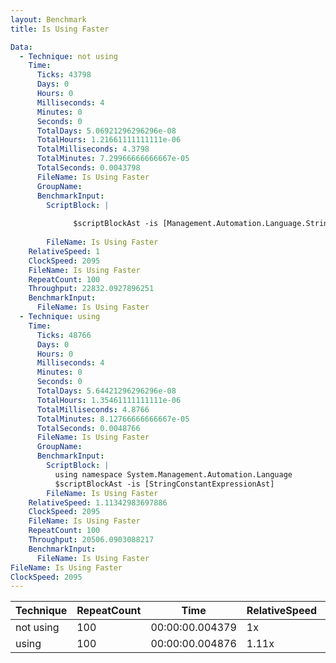 ```yaml
---
layout: Benchmark
title: Is Using Faster

Data: 
  - Technique: not using
    Time: 
      Ticks: 43798
      Days: 0
      Hours: 0
      Milliseconds: 4
      Minutes: 0
      Seconds: 0
      TotalDays: 5.06921296296296e-08
      TotalHours: 1.21661111111111e-06
      TotalMilliseconds: 4.3798
      TotalMinutes: 7.29966666666667e-05
      TotalSeconds: 0.0043798
      FileName: Is Using Faster
      GroupName: 
      BenchmarkInput: 
        ScriptBlock: |
          
              $scriptBlockAst -is [Management.Automation.Language.StringConstantExpressionAst]
          
        FileName: Is Using Faster
    RelativeSpeed: 1
    ClockSpeed: 2095
    FileName: Is Using Faster
    RepeatCount: 100
    Throughput: 22832.0927896251
    BenchmarkInput: 
      FileName: Is Using Faster
  - Technique: using
    Time: 
      Ticks: 48766
      Days: 0
      Hours: 0
      Milliseconds: 4
      Minutes: 0
      Seconds: 0
      TotalDays: 5.64421296296296e-08
      TotalHours: 1.35461111111111e-06
      TotalMilliseconds: 4.8766
      TotalMinutes: 8.12766666666667e-05
      TotalSeconds: 0.0048766
      FileName: Is Using Faster
      GroupName: 
      BenchmarkInput: 
        ScriptBlock: |
          using namespace System.Management.Automation.Language
          $scriptBlockAst -is [StringConstantExpressionAst]
        FileName: Is Using Faster
    RelativeSpeed: 1.11342983697886
    ClockSpeed: 2095
    FileName: Is Using Faster
    RepeatCount: 100
    Throughput: 20506.0903088217
    BenchmarkInput: 
      FileName: Is Using Faster
FileName: Is Using Faster
ClockSpeed: 2095
---
```





|Technique|RepeatCount|Time           |RelativeSpeed|Throughput|
|---------|-----------|---------------|-------------|----------|
|not using|100        |00:00:00.004379|1x           |22832.09/s|
|using    |100        |00:00:00.004876|1.11x        |20506.09/s|
